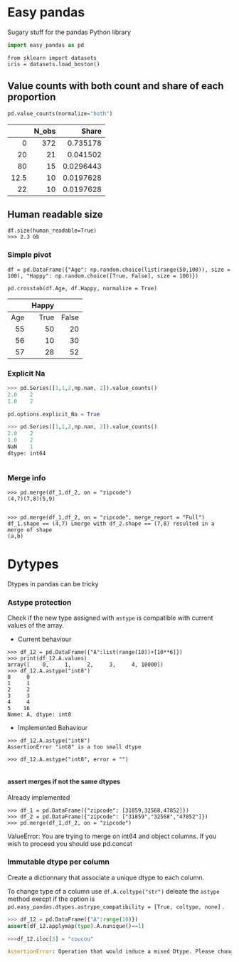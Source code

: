 # Easy pandas
Sugary stuff for the pandas Python library

```python
import easy_pandas as pd
````

```
from sklearn import datasets
iris = datasets.load_boston()
```



## Value counts with both count and share of each proportion
```python
pd.value_counts(normalize="both")
```
|      |   N_obs |     Share |
|-----:|--------:|----------:|
|  0   |     372 | 0.735178  |
| 20   |      21 | 0.041502  |
| 80   |      15 | 0.0296443 |
| 12.5 |      10 | 0.0197628 |
| 22   |      10 | 0.0197628 |


## Human readable size

```
df.size(human_readable=True)
>>> 2.3 Gb
```

### Simple pivot

```
df = pd.DataFrame({"Age": np.random.choice(list(range(50,100)), size = 100), "Happy": np.random.choice([True, False], size = 100)})

pd.crosstab(df.Age, df.Happy, normalize = True)

```

|      |Happy|    |
|-----:|--------:|----------:|
|   Age|   True  |     False |
|  55  |     50  |      20   |
| 56   |      10 |30         |
| 57   |      28 | 52        |



### Explicit Na

```python
>>> pd.Series([1,1,2,np.nan, 2]).value_counts()
2.0    2
1.0    2

pd.options.explicit_Na = True

>>> pd.Series([1,1,2,np.nan, 2]).value_counts()
2.0    2
1.0    2
NaN    1
dtype: int64



```

### Merge info
```
>>> pd.merge(df_1,df_2, on = "zipcode")
(4,7)(7,8)(5,9)


>>> pd.merge(df_1,df_2, on = "zipcode", merge_report = "Full")
df_1.shape == (4,7) Lmerge with df_2.shape == (7,8) resulted in a merge of shape
(a,b)
```


# Dytypes
Dtypes in pandas can be tricky

### Astype protection
Check if the new type assigned with `astype` is compatible with current values of the array.


- Current behaviour
```
>>> df_12 = pd.DataFrame({"A":list(range(10))+[10**6]})
>>> print(df_12.A.values)
array([    0,     1,     2,     3,     4, 10000])
>>> df_12.A.astype("int8")
0     0
1     1
2     2
3     3
4     4
5    16
Name: A, dtype: int8
```
- Implemented Behaviour
```
>>> df_12.A.astype("int8")
AssertionError "int8" is a too small dtype

>>> df_12.A.astype("int8", error = "")


```

#### assert merges if not the same dtypes
Already implemented

```
>>> df_1 = pd.DataFrame({"zipcode": [31859,32568,47852]})
>>> df_2 = pd.DataFrame({"zipcode": ["31859","32568","47852"]})
>>> pd.merge(df_1,df_2, on = "zipcode")
```

ValueError: You are trying to merge on int64 and object columns. If you wish to proceed you should use pd.concat







### Immutable dtype per column

Create a dictionnary that associate a unique dtype to each column.

To change type of a column use
`df.A.coltype("str")` deleate the `astype` method execpt if the option is `pd.easy_pandas.dtypes.astrype_compatibility = [True, coltype, none]` .

```python
>>> df_12 = pd.DataFrame({"A":range(10)})
assert(df_12.applymap(type).A.nunique()==1)

>>>df_12.iloc[3] = "coucou"

AssertionError: Operation that would induce a mixed Dtype. Please change Dtype of the column to "mixed", "list", "dict", or "string".

```